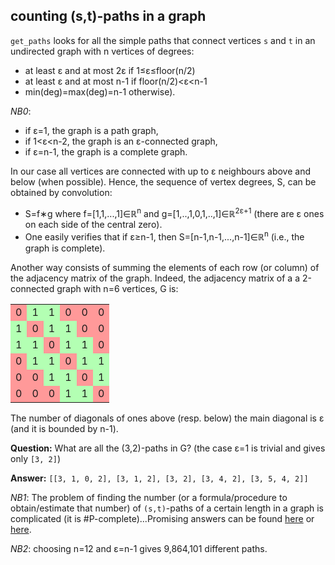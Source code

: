 ## counting (s,t)-paths in a graph

`get_paths` looks for all the simple paths that connect vertices `s` and `t` in an undirected graph with n vertices of degrees:
 - at least &epsilon; and at most 2&epsilon; if 1&le;&epsilon;&le;floor(n/2) 
 - at least &epsilon; and at most n-1 if floor(n/2)&lt;&epsilon;&lt;n-1
 - min(deg)=max(deg)=n-1 otherwise). 

_NB0_: 
 - if &epsilon;=1, the graph is a path graph,
 - if 1&lt;&epsilon;&lt;n-2, the graph is an &epsilon;-connected graph,
 - if &epsilon;=n-1, the graph is a complete graph.

In our case all vertices are connected with up to &epsilon; neighbours above and below (when possible). Hence, the sequence of vertex degrees, S, can be obtained by convolution: 
 - S=f&lowast;g where f=[1,1,...,1]&isin;&Ropf;<sup>n</sup> and g=[1,..,1,0,1,..,1]&isin;&Ropf;<sup>2&epsilon;+1</sup> (there are &epsilon; ones on each side of the central zero). 
 - One easily verifies that if &epsilon;&ge;n-1, then S=[n-1,n-1,...,n-1]&isin;&Ropf;<sup>n</sup> (i.e., the graph is complete).

Another way consists of summing the elements of each row (or column) of the adjacency matrix of the graph. Indeed, the adjacency matrix of a a 2-connected graph with n=6 vertices, G is:
<table>
  <tr> <td bgcolor="#ff9999">0</td> <td bgcolor="#b3ffb3">1</td> <td bgcolor="#b3ffb3">1</td> <td bgcolor="#ff9999">0</td> <td bgcolor="#ff9999">0</td> <td bgcolor="#ff9999">0</td> </tr>
  <tr> <td bgcolor=#b3ffb3>1</td> <td bgcolor=#ff9999>0</td> <td bgcolor=#b3ffb3>1</td> <td bgcolor=#b3ffb3>1</td> <td bgcolor=#ff9999>0</td> <td bgcolor=#ff9999>0</td> </tr>
  <tr> <td bgcolor=#b3ffb3>1</td> <td bgcolor=#b3ffb3>1</td> <td bgcolor=#ff9999>0</td> <td bgcolor=#b3ffb3>1</td> <td bgcolor=#b3ffb3>1</td> <td bgcolor=#ff9999>0</td> </tr>
  <tr> <td bgcolor=#ff9999>0</td> <td bgcolor=#b3ffb3>1</td> <td bgcolor=#b3ffb3>1</td> <td bgcolor=#ff9999>0</td> <td bgcolor=#b3ffb3>1</td> <td bgcolor=#b3ffb3>1</td> </tr>
  <tr> <td bgcolor=#ff9999>0</td> <td bgcolor=#ff9999>0</td> <td bgcolor=#b3ffb3>1</td> <td bgcolor=#b3ffb3>1</td> <td bgcolor=#ff9999>0</td> <td bgcolor=#b3ffb3>1</td>  </tr>
  <tr> <td bgcolor=#ff9999>0</td> <td bgcolor=#ff9999>0</td> <td bgcolor=#ff9999>0</td> <td bgcolor=#b3ffb3>1</td> <td bgcolor=#b3ffb3>1</td> <td bgcolor=#ff9999>0</td> </tr>
</table> 

The number of diagonals of ones above (resp. below) the main diagonal is &epsilon; (and it is bounded by n-1).

__Question:__ What are all the (3,2)-paths in G? (the case &epsilon;=1 is trivial and gives only `[3, 2]`)

__Answer:__ `[[3, 1, 0, 2], [3, 1, 2], [3, 2], [3, 4, 2], [3, 5, 4, 2]]`

_NB1_: The problem of finding the number (or a formula/procedure to obtain/estimate that number) of `(s,t)`-paths of a certain length in a graph is complicated (it is \#P-complete)...Promising answers can be found [here](https://people.smp.uq.edu.au/DirkKroese/ps/robkro_rev.pdf) or [here](http://citeseerx.ist.psu.edu/viewdoc/download;jsessionid=EC4731136167A4EB6D39E68680065D4B?doi=10.1.1.156.345&rep=rep1&type=pdf).

_NB2_: choosing n=12 and &epsilon;=n-1 gives 9,864,101 different paths.

